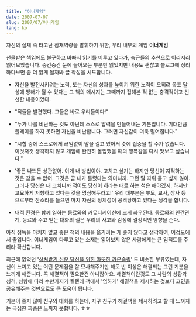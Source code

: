 ```yaml
---
title: "이너게임"
date: 2007-07-07
slug: 2007/07/이너게임
lang: ko
---
```


자신의 실체 즉 타고난 잠재역량을 발휘하기 위한, 우리 내부의 게임 **이너게임**

선물받은 책임에도 불구하고 바빠서 읽기를 미루고 있다가, 측근들의 추천으로 이리저리 읽어보았습니다. 중간중간 눈에 들어오는 부분만 읽었지만 내용도 괜찮고 블로그에 정리하다보면 좀 더 읽게 될까봐 글 작성을 시도합니다.

- 자신을 발전시키려는 노력, 또는 자신의 성과를 높이기 위한 노력이 오히려 목표 달성에 방해가 될 수 있다는 그 책의 메시지는 그때까지 접해본 적 없는 충격적이고 신선한 내용이었다. 

- "적들을 발견했다. 그들은 바로 우리들이다!"

- "누가 나를 비난하는 것도 아닌데 스스로 압력을 만들어내는 기분입니다. 기대만큼 플레이를 하지 못하면 자신을 비난합니다. 그러면 자신감이 더욱 떨어집니다."

- "시합 중에 스스로에게 끊임없이 말을 걸고 있어서 슛에 집중을 할 수가 없습니다. 이것저것 생각하지 않고 게임에 완전히 몰입했을 때의 행복감을 다시 맛보고 싶습니다."

- '좋든 나쁘든 상관없어. 이게 내 방법이야. 고치고 싶기는 하지만 당신이 지적하는 것은 참을 수 없어. 그것은 곧 내가 틀렸다는 의미니까. 그런 말 따위 듣고 싶지 않아. 그러나 당신은 내 코치니까 적어도 당신이 하라는 대로 하는 척은 해야겠지. 하지만 교묘하게 저항하고 있다는 것을 명심해두라고!' 우리 대부분은 부모, 교사, 상사 등으로부터 잔소리를 들으면 마치 자신의 정체성이 공격당하고 있다는 생각을 합니다. 

- 내적 환경은 함께 일하는 동료와의 커뮤니케이션에 크게 좌우된다. 동료와의 인간관계, 동료와 주고 받는 대화의 질은 우리의 사고와 감정에 결정적인 영향을 준다.

아직 정독을 마치지 않고 좋은 책의 내용을 옮기려는 게 좋지 않다고 생각하여, 이정도에서 줄입니다.
이너게임이 다루고 있는 소재는 읽어보지 않은 사람에게는 큰 임팩트를 주리라 확신합니다.

최근에 읽었던 '[상처받기 쉬운 당신을 위한 따뜻한 카운슬링](http://www.yes24.com/Goods/FTGoodsView.aspx?goodsNo=2499344)' 도 비슷한 부류였는데, 자신이 느끼고 있는 어떤 문제점을 잘 묘사해주기만 해도 반 이상은 해결되는 그런 기분을 느끼게 해줍니다.
꼭 해결책이 필요한건 아니잖아요. 해결책이란것도 그 사람의 상황과 성격, 성향에 따라 수만가지가 될텐데 책에서 '엄하게' 해결책을 제시하는 것보다 고민을 공유해주는 것만으로도 큰 도움이 됩니다.

기분이 좋지 않아 친구와 대화를 하는데, 자꾸 친구가 해결책을 제시하려고 할 때 느껴지는 극심한 짜증은 느끼지 못합니다. ㅎㅎ